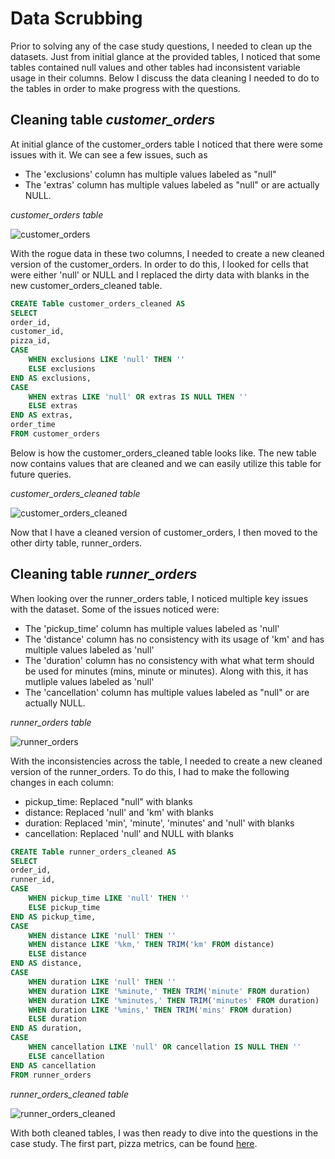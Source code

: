 # Data Scrubbing
Prior to solving any of the case study questions, I needed to clean up the datasets. Just from initial glance at the provided tables, I noticed that some tables contained null values and other tables had inconsistent variable usage in their columns. Below I discuss the data cleaning I needed to do to the tables in order to make progress with the questions.

## Cleaning table *customer_orders*
At initial glance of the customer_orders table I noticed that there were some issues with it. We can see a few issues, such as

- The 'exclusions' column has multiple values labeled as "null"
- The 'extras'  column has multiple values labeled as "null" or are actually NULL.

*customer_orders table*

![customer_orders](https://github.com/NihalSidhu/Data-with-Danny-SQL-Challenge/assets/111151666/2b42cb09-925d-4d6d-a819-ea727da1a93b)

With the rogue data in these two columns, I needed to create a new cleaned version of the customer_orders. In order to do this, I looked for cells that were either 'null' or NULL and I replaced the dirty data with blanks in the new customer_orders_cleaned table. 

````sql
CREATE Table customer_orders_cleaned AS
SELECT 
order_id, 
customer_id,
pizza_id,
CASE 
	WHEN exclusions LIKE 'null' THEN ''
	ELSE exclusions
END AS exclusions,
CASE 
	WHEN extras LIKE 'null' OR extras IS NULL THEN ''
	ELSE extras
END AS extras,
order_time
FROM customer_orders
````
Below is how the customer_orders_cleaned table looks like. The new table now contains values that are cleaned and we can easily utilize this table for future queries.

*customer_orders_cleaned table*

![customer_orders_cleaned](https://github.com/NihalSidhu/Data-with-Danny-SQL-Challenge/assets/111151666/ad39e96c-feb9-4cf9-8579-017a80a86966)

Now that I have a cleaned version of customer_orders, I then moved to the other dirty table, runner_orders.

## Cleaning table *runner_orders* 
When looking over the runner_orders table, I noticed multiple key issues with the dataset. Some of the issues noticed were:

- The 'pickup_time' column has multiple values labeled as 'null'
- The 'distance' column has no consistency with its usage of 'km' and has multiple values labeled as 'null'
- The 'duration' column has no consistency with what what term should be used for minutes (mins, minute or minutes). Along with this, it has mutliple values labeled as 'null'
- The 'cancellation' column has multiple values labeled as "null" or are actually NULL.

*runner_orders table*

![runner_orders](https://github.com/NihalSidhu/Data-with-Danny-SQL-Challenge/assets/111151666/2bd210a9-b6b8-4c46-9806-9d6229b2e006)

With the inconsistencies across the table, I needed to create a new cleaned version of the runner_orders. To do this, I had to make the following changes in each column:
- pickup_time: Replaced "null" with blanks
- distance:  Replaced 'null' and 'km' with blanks
- duration: Replaced 'min', 'minute', 'minutes' and 'null' with blanks
- cancellation: Replaced 'null' and NULL with blanks

````sql
CREATE Table runner_orders_cleaned AS
SELECT 
order_id, 
runner_id,
CASE 
	WHEN pickup_time LIKE 'null' THEN ''
	ELSE pickup_time
END AS pickup_time,
CASE 
	WHEN distance LIKE 'null' THEN ''
	WHEN distance LIKE '%km,' THEN TRIM('km' FROM distance)
	ELSE distance
END AS distance,
CASE 
	WHEN duration LIKE 'null' THEN ''
	WHEN duration LIKE '%minute,' THEN TRIM('minute' FROM duration)
	WHEN duration LIKE '%minutes,' THEN TRIM('minutes' FROM duration)
	WHEN duration LIKE '%mins,' THEN TRIM('mins' FROM duration)
	ELSE duration
END AS duration,
CASE 
	WHEN cancellation LIKE 'null' OR cancellation IS NULL THEN ''
	ELSE cancellation
END AS cancellation
FROM runner_orders
````
*runner_orders_cleaned table*

![runner_orders_cleaned](https://github.com/NihalSidhu/Data-with-Danny-SQL-Challenge/assets/111151666/d162d7d3-49f4-4d2b-a542-346f8c4e31eb)

With both cleaned tables, I was then ready to dive into the questions in the case study. The first part, pizza metrics, can be found [here](https://github.com/NihalSidhu/Data-with-Danny-SQL-Challenge/blob/main/Pizza%20Runner/A.%20Pizza%20Metrics.md).
